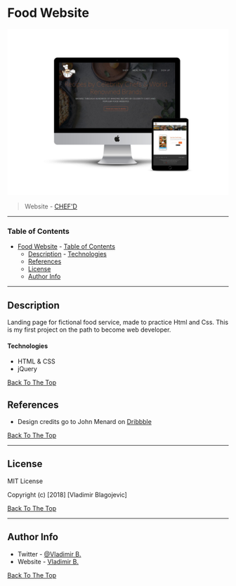 # Food Website

![Project Image](resources/img/chefdM.jpg)

>  Website - [CHEF'D]( https://vladimirblagojevic.github.io/Food-Website/)

---

### Table of Contents

- [Food Website](#food-website)
        - [Table of Contents](#table-of-contents)
    - [Description](#description)
            - [Technologies](#technologies)
    - [References](#references)
    - [License](#license)
    - [Author Info](#author-info)

---

## Description

 Landing page for fictional food service, made to practice Html and Css. This is my first project on the path to become web developer.

#### Technologies

- HTML & CSS
- jQuery


[Back To The Top](#read-me-template)



## References

- Design credits go to John Menard on [Dribbble](https://dribbble.com/shots/3320516-Chef-d-Website)

  
[Back To The Top](#read-me-template)

---

## License

MIT License

Copyright (c) [2018] [Vladimir Blagojevic]


[Back To The Top](#read-me-template)

---

## Author Info

- Twitter - [@Vladimir B.](https://twitter.com/Kvout90)
- Website - [Vladimir B.](https://github.com/VladimirBlagojevic)

[Back To The Top](#read-me-template)


